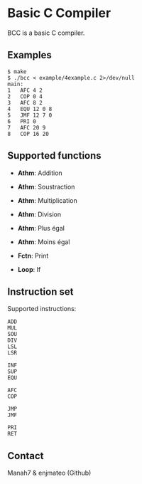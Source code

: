 # Basic C Compiler
BCC is a basic C compiler.

## Examples
```
$ make
$ ./bcc < example/4example.c 2>/dev/null
main:
1	AFC 4 2 
2	COP 0 4 
3	AFC 8 2 
4	EQU 12 0 8
5	JMF 12 7 0
6	PRI 0 
7	AFC 20 9 
8	COP 16 20
```

## Supported functions
* **Athm**: Addition
* **Athm**: Soustraction
* **Athm**: Multiplication
* **Athm**: Division

* **Athm**: Plus égal
* **Athm**: Moins égal

* **Fctn**: Print
* **Loop**: If

## Instruction set
Supported instructions:
```
ADD
MUL
SOU
DIV
LSL
LSR

INF
SUP
EQU

AFC
COP

JMP
JMF

PRI
RET
```

## Contact
Manah7 & enjmateo (Github)
